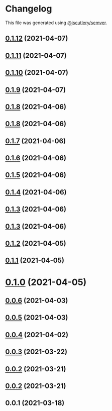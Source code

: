# Changelog

This file was generated using [@jscutlery/semver](https://github.com/jscutlery/semver).

## [0.1.12](https://github.com/juicycleff/ultimate-backend/compare/v0.1.11...v0.1.12) (2021-04-07)



## [0.1.11](https://github.com/juicycleff/ultimate-backend/compare/v0.1.10...v0.1.11) (2021-04-07)



## [0.1.10](https://github.com/juicycleff/ultimate-backend/compare/v0.1.9...v0.1.10) (2021-04-07)



## [0.1.9](https://github.com/juicycleff/ultimate-backend/compare/v0.1.8...v0.1.9) (2021-04-07)



## [0.1.8](https://github.com/juicycleff/ultimate-backend/compare/v0.1.7...v0.1.8) (2021-04-06)



## [0.1.8](https://github.com/juicycleff/ultimate-backend/compare/v0.1.7...v0.1.8) (2021-04-06)



## [0.1.7](https://github.com/juicycleff/ultimate-backend/compare/v0.1.6...v0.1.7) (2021-04-06)



## [0.1.6](https://github.com/juicycleff/ultimate-backend/compare/v0.1.5...v0.1.6) (2021-04-06)



## [0.1.5](https://github.com/juicycleff/ultimate-backend/compare/v0.1.4...v0.1.5) (2021-04-06)



## [0.1.4](https://github.com/juicycleff/ultimate-backend/compare/v0.1.3...v0.1.4) (2021-04-06)



## [0.1.3](https://github.com/juicycleff/ultimate-backend/compare/v0.1.2...v0.1.3) (2021-04-06)



## [0.1.3](https://github.com/juicycleff/ultimate-backend/compare/v0.1.2...v0.1.3) (2021-04-06)



## [0.1.2](https://github.com/juicycleff/ultimate-backend/compare/v0.1.1...v0.1.2) (2021-04-05)



## [0.1.1](https://github.com/juicycleff/ultimate-backend/compare/v0.1.0...v0.1.1) (2021-04-05)



# [0.1.0](https://github.com/juicycleff/ultimate-backend/compare/v0.0.6...v0.1.0) (2021-04-05)



## [0.0.6](https://github.com/juicycleff/ultimate-backend/compare/v0.0.5...v0.0.6) (2021-04-03)



## [0.0.5](https://github.com/juicycleff/ultimate-backend/compare/v0.0.4...v0.0.5) (2021-04-03)



## [0.0.4](https://github.com/juicycleff/ultimate-backend/compare/v0.0.3...v0.0.4) (2021-04-02)



## [0.0.3](https://github.com/juicycleff/ultimate-backend/compare/v0.0.2...v0.0.3) (2021-03-22)

## [0.0.2](https://github.com/juicycleff/ultimate-backend/compare/v0.0.1...v0.0.2) (2021-03-21)

## [0.0.2](https://github.com/juicycleff/ultimate-backend/compare/v0.0.1...v0.0.2) (2021-03-21)

## 0.0.1 (2021-03-18)
